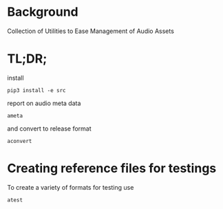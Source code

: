 # Background

Collection of Utilities to Ease Management of Audio Assets

# TL;DR;

install

    pip3 install -e src

report on audio meta data

    ameta

and convert to release format

    aconvert

# Creating reference files for testings

To create a variety of formats for testing use

    atest
